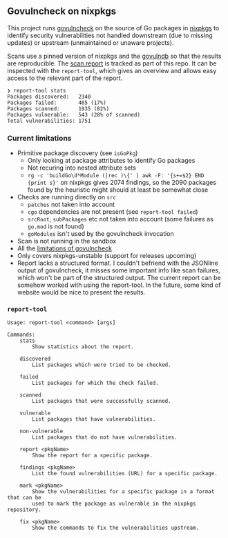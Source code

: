 ## Govulncheck on nixpkgs

This project runs [govulncheck](https://go.dev/blog/govulncheck) on the source of Go packages
in [nixpkgs](https://github.com/NixOS/nixpkgs) to identify security vulnerabilities not handled
downstream (due to missing updates) or upstream (unmaintained or unaware projects).

Scans use a pinned version of nixpkgs and the [govulndb](https://vuln.go.dev/) so that the results
are reproducible. The [scan report](https://github.com/katexochen/govulncheck-nixpkgs/blob/main/report.txt)
is tracked as part of this repo. It can be inspected with the `report-tool`, which gives an overview and
allows easy access to the relevant part of the report.

```
❯ report-tool stats
Packages discovered:   2340
Packages failed:       405 (17%)
Packages scanned:      1935 (82%)
Packages vulnerable:   543 (28% of scanned)
Total vulnerabilities: 1751
```

### Current limitations

- Primitive package discovery (see `isGoPkg`)
  - Only looking at package attributes to identify Go packages
  - Not recuring into nested attribute sets
  - `rg -c 'buildGo\d*Module (|rec )\{' | awk -F: '{s+=$2} END {print s}'` on nixpkgs gives 2074 findings,
    so the 2090 packages found by the heuristic might should at least be somewhat close
- Checks are running directly on `src`
  - `patches` not taken into account
  - `cgo` dependencies are not present (see `report-tool failed`)
  - `srcRoot`, `subPackages` etc not taken into account (some failures as `go.mod` is not found)
  - `goModules` isn't used by the govulncheck invocation
- Scan is not running in the sandbox
- All the [limitations of govulncheck](https://pkg.go.dev/golang.org/x/vuln/cmd/govulncheck#hdr-Limitations)
- Only covers nixpkgs-unstable (support for releases upcoming)
- Report lacks a structured format. I couldn't befriend with the JSONline output of govulncheck, it misses
  some important info like scan failures, which won't be part of the structured output. The current report
  can be somehow worked with using the report-tool. In the future, some kind of website would be nice to
  present the results.


### `report-tool`

```
Usage: report-tool <command> [args]

Commands:
    stats
        Show statistics about the report.

    discovered
        List packages which were tried to be checked.

    failed
        List packages for which the check failed.

    scanned
        List packages that were successfully scanned.

    vulnerable
        List packages that have vulnerabilities.

    non-vulnerable
        List packages that do not have vulnerabilities.

    report <pkgName>
        Show the report for a specific package.

    findings <pkgName>
        List the found vulnerabilities (URL) for a specific package.

    mark <pkgName>
        Show the vulnerabilities for a specific package in a format that can be
        used to mark the package as vulnerable in the nixpkgs repository.

    fix <pkgName>
        Show the commands to fix the vulnerabilities upstream.
```
